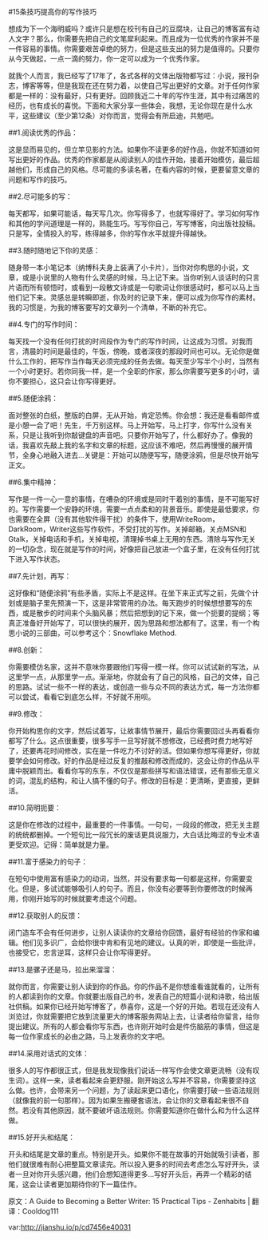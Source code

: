 #15条技巧提高你的写作技巧

想成为下一个海明威吗？或许只是想在校刊有自己的豆腐块，让自己的博客富有动人文字？那么，你需要先把自己的文笔犀利起来。而且成为一位优秀的作家并不是一件容易的事情。你需要艰苦卓绝的努力，但是这些支出的努力是值得的。只要你从今天做起，一点一滴的努力，你一定可以成为一个优秀作家。

就我个人而言，我已经写了17年了，各式各样的文体出版物都写过：小说，报刊杂志，博客等等，但是我现在还在努力着，以使自己写出更好的文章。对于任何作家都是一样的：没有最好，只有更好。回顾我近二十年的写作生涯，其中有过痛苦的经历，也有成长的喜悦。下面和大家分享一些体会，我想，无论你现在是什么水平，这些建议（至少第12条）对你而言，觉得会有所启迪，共勉吧。

##1.阅读优秀的作品：

这是显而易见的，但立竿见影的方法。如果你不读更多的好作品，你就不知道如何写出更好的作品。优秀的作家都是从阅读别人的佳作开始，接着开始模仿，最后超越他们，形成自己的风格。尽可能的多读名著，在看内容的时候，更要留意文章的问题和写作的技巧。

##2.尽可能多的写：

每天都写，如果可能话，每天写几次。你写得多了，也就写得好了。学习如何写作和其他的学问道理是一样的，熟能生巧。写写你自己，写写博客，向出版社投稿。只是写，全情投入的写，练得越多，你的写作水平就提升得越快。

##3.随时随地记下你的灵感：

随身带一本小笔记本（纳博科夫身上装满了小卡片），当你对你构思的小说，文章，或是小说里的人物有什么灵感的时候，马上记下来。当你听别人谈话时的只言片语而所有顿悟时，或看到一段散文诗或是一句歌词让你很感动时，都可以马上当他们记下来。灵感总是转瞬即逝，你及时的记录下来，便可以成为你写作的素材。我的习惯是，为我的博客要写的文章列一个清单，不断的补充它。

##4.专门的写作时间：

每天找一个没有任何打扰的时间段作为专门的写作时间，让这成为习惯。对我而言，清晨的时间是最佳的，午饭，傍晚，或者深夜的那段时间也可以。无论你是做什么工作的，把写作当作每天必须完成的任务去做。每天至少写半个小时，当然有一个小时更好。若你同我一样，是一个全职的作家，那么你需要写更多的小时，请你不要担心，这只会让你写得更好。

##5.随便涂鸦：

面对整张的白纸，整版的白屏，无从开始，肯定恐怖。你会想：我还是看看邮件或是小憩一会了吧！先生，千万别这样。马上开始写，马上打字，你写什么没有关系，只是让我听到你敲键盘的声音吧。只要你开始写了，什么都好办了。像我的话，我喜欢先敲上我的名字和文章的标题，这应该不难吧，然后再慢慢的展开情节，全身心地融入进去…关键是：开始可以随便写写，随便涂鸦，但是尽快开始写正文。

##6.集中精神：

写作是一件一心一意的事情，在嘈杂的环境或是同时干着别的事情，是不可能写好的。写作需要一个安静的环境，需要一点点柔和的背景音乐。即使是最低要求，你也需要在全屏（没有其他软件得干扰）的条件下，使用WriteRoom， DarkRoom，Writer这些写作软件，不受打扰的写作。关掉邮箱，关点MSN和Gtalk，关掉电话和手机，关掉电视，清理掉书桌上无用的东西。清除与写作无关的一切杂念，现在就是写作的时间，好像把自己放进一个盒子里，在没有任何打扰下进入写作状态。

##7.先计划，再写： 

这好像和“随便涂鸦”有些矛盾，实际上不是这样。在坐下来正式写之前，先做个计划或是脑子里先预演一下，这是非常管用的办法。每天跑步的时候想想要写的东西，或是散步的时间来个头脑风暴；然后把想到的记下来，做一个扼要的提纲；等真正准备好开始写了，可以很快的展开，因为思路和想法都有了。这里，有一个构思小说的三部曲，可以参考这个：Snowflake Method.

##8.创新： 

你需要模仿名家，这并不意味你要跟他们写得一模一样。你可以试试新的写法，从这里学一点，从那里学一点。渐渐地，你就会有了自己的风格，自己的文体，自己的思路。试试一些不一样的表达，或创造一些与众不同的表达方式，每一方法你都可以尝试，看看它到底怎么样，不好就不用呗。

##9.修改： 

你开始构思你的文字，然后试着写，让故事情节展开，最后你需要回过头再看看你都写了什么。这点很重要，很多写手一旦写好就不想修改，已经费时费力地写好了，还要再花时间修改，实在是一件吃力不讨好的活。但如果你想写得更好，你就要学会如何修改。好的作品是经过反复的推敲和修改而成的，这会让你的作品从平庸中脱颖而出。看看你写的东东，不仅仅是那些拼写和语法错误，还有那些无意义的词，混乱的结构，和让人搞不懂的句子。修改的目标是：更清晰，更直接，更鲜活。

##10.简明扼要： 

这是你在修改的过程中，最重要的一件事情。一句句，一段段的修改，把无关主题的统统都删掉。一个短句比一段冗长的废话更具说服力，大白话比晦涩的专业术语更受欢迎。记得：简单就是力量。

##11.富于感染力的句子：

在短句中使用富有感染力的动词，当然，并没有要求每一句都是这样，你需要变化。但是，多试试能够吸引人的句子。而且，你没有必要等到你要修改的时候再用，你刚开始写的时候就要考虑这个问题。

##12.获取别人的反馈： 

闭门造车不会有任何进步，让别人读读你的文章给你回馈，最好有经验的作家和编辑。他们见多识广，会给你很中肯和有见地的建议。认真的听，即使是一些批评，也接受它，忠言逆耳，这样只会让你写得更好。

##13.是骡子还是马，拉出来溜溜：

就你而言，你需要让别人读到你的作品。你的作品不是你想谁看谁就看的，让所有的人都读到你的文章。你就要出版自己的书，发表自己的短篇小说和诗歌，给出版社供稿。如果你已经开始写博客了，恭喜你，这是一个好的开始。若现在还没有人浏览过，你就需要把它放到流量更大的博客服务网站上去，让读者给你留言，给你提出建议。所有的人都会看你写东西，也许刚开始时会是件伤脑筋的事情，但这是每一位作家成长的必由之路，马上发表你的文字吧。

##14.采用对话式的文体： 

很多人的写作都很正式，但是我发现像我们说话一样写作会使文章更流畅（没有叹生词）。这样一来，读者看起来会更舒服。刚开始这么写并不容易，你需要坚持这么做。也许，会带来另一个问题，为了读起来更口语化，你需要打破一些语法规则（就像我的前一句那样）。因为如果生搬硬套语法，会让你的文章看起来很不自然。若没有其他原因，就不要破坏语法规则。你需要知道你在做什么和为什么这样做。

##15.好开头和结尾： 

开头和结尾是文章的重点。特别是开头。如果你不能在故事的开始就吸引读者，那他们就很难有耐心把整篇文章读完。所以投入更多的时间去考虑怎么写好开头，读者一旦对你开头感兴趣，他们会想知道得更多...写好开头后，再弄一个精彩的结尾，这会让读者更加期待你的下一篇佳作。

原文：A Guide to Becoming a Better Writer: 15 Practical Tips - Zenhabits | 翻译：Cooldog111

var:http://jianshu.io/p/cd7456e40031
